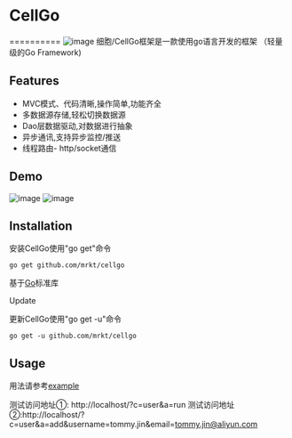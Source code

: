 # CellGo
==========
 ![image](https://raw.githubusercontent.com/mrkt/cellgo/master/pic/logo.png)
细胞/CellGo框架是一款使用go语言开发的框架 （轻量级的Go Framework)

Features
--------
* MVC模式、代码清晰,操作简单,功能齐全
* 多数据源存储,轻松切换数据源
* Dao层数据驱动,对数据进行抽象
* 异步通讯,支持异步监控/推送
* 线程路由- http/socket通信

Demo
------
 ![image](https://raw.githubusercontent.com/mrkt/cellgo/master/pic/demo.png)
 ![image](https://raw.githubusercontent.com/mrkt/cellgo/master/pic/demo2.png)

Installation
------------

安装CellGo使用"go get"命令
    
    go get github.com/mrkt/cellgo
    
基于[Go](http://golang.org/)标准库


Update


更新CellGo使用"go get -u"命令

    go get -u github.com/mrkt/cellgo


Usage
------
用法请参考[example](https://github.com/mrkt/cellgo/tree/master/example)

测试访问地址①: http://localhost/?c=user&a=run
测试访问地址②:http://localhost/?c=user&a=add&username=tommy.jin&email=tommy.jin@aliyun.com
